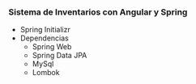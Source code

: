 ### Sistema de Inventarios con Angular y Spring
- Spring Initializr
- Dependencias
  - Spring Web
  - Spring Data JPA
  - MySql
  - Lombok